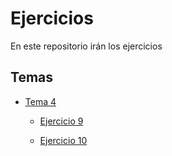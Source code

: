 # Ejercicios
En este repositorio irán los ejercicios


## Temas

+ [Tema 4](https://github.com/biilal1999/Ejercicios/blob/master/tema4)

    + [Ejercicio 9](https://github.com/biilal1999/Ejercicios/blob/master/tema4/ejercicio9.md)
    
    + [Ejercicio 10](https://github.com/biilal1999/Ejercicios/blob/master/tema4/ejercicio10.md) 

